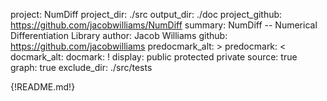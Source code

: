project: NumDiff
project_dir: ./src
output_dir: ./doc
project_github: https://github.com/jacobwilliams/NumDiff
summary: NumDiff -- Numerical Differentiation Library
author: Jacob Williams
github: https://github.com/jacobwilliams
predocmark_alt: >
predocmark: <
docmark_alt:
docmark: !
display: public
         protected
         private
source: true
graph: true
exclude_dir: ./src/tests

{!README.md!}

